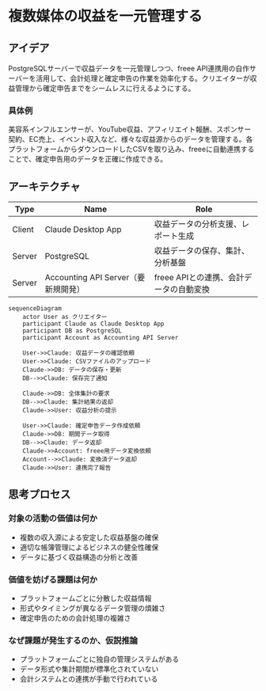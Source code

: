 # 複数媒体の収益を一元管理する

## アイデア
PostgreSQLサーバーで収益データを一元管理しつつ、freee API連携用の自作サーバーを活用して、会計処理と確定申告の作業を効率化する。クリエイターが収益管理から確定申告までをシームレスに行えるようにする。<br>

### 具体例
美容系インフルエンサーが、YouTube収益、アフィリエイト報酬、スポンサー契約、EC売上、イベント収入など、様々な収益源からのデータを管理する。各プラットフォームからダウンロードしたCSVを取り込み、freeeに自動連携することで、確定申告用のデータを正確に作成できる。<br>

## アーキテクチャ

| Type | Name | Role |
|--|--|--|
| Client | Claude Desktop App | 収益データの分析支援、レポート生成 |
| Server | PostgreSQL | 収益データの保存、集計、分析基盤 |
| Server | Accounting API Server（要新規開発） | freee APIとの連携、会計データの自動変換 |

```mermaid
sequenceDiagram
    actor User as クリエイター
    participant Claude as Claude Desktop App
    participant DB as PostgreSQL
    participant Account as Accounting API Server
    
    User->>Claude: 収益データの確認依頼
    User->>Claude: CSVファイルのアップロード
    Claude->>DB: データの保存・更新
    DB-->>Claude: 保存完了通知
    
    Claude->>DB: 全体集計の要求
    DB-->>Claude: 集計結果の返却
    Claude->>User: 収益分析の提示
    
    User->>Claude: 確定申告データ作成依頼
    Claude->>DB: 期間データ取得
    DB-->>Claude: データ返却
    Claude->>Account: freee用データ変換依頼
    Account-->>Claude: 変換済データ返却
    Claude->>User: 連携完了報告
```

## 思考プロセス

### 対象の活動の価値は何か
- 複数の収入源による安定した収益基盤の確保
- 適切な帳簿管理によるビジネスの健全性確保
- データに基づく収益構造の分析と改善<br>

### 価値を妨げる課題は何か
- プラットフォームごとに分散した収益情報
- 形式やタイミングが異なるデータ管理の煩雑さ
- 確定申告のための会計処理の複雑さ<br>

### なぜ課題が発生するのか、仮説推論
- プラットフォームごとに独自の管理システムがある
- データ形式や集計期間が標準化されていない
- 会計システムとの連携が手動で行われている<br>
